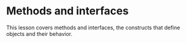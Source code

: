 Methods and interfaces
===

This lesson covers methods and interfaces, the constructs that define objects and their behavior.
